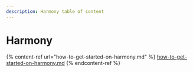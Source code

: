 ```yaml
---
description: Harmony table of content
---
```


# Harmony

{% content-ref url="how-to-get-started-on-harmony.md" %}
[how-to-get-started-on-harmony.md](how-to-get-started-on-harmony.md)
{% endcontent-ref %}
